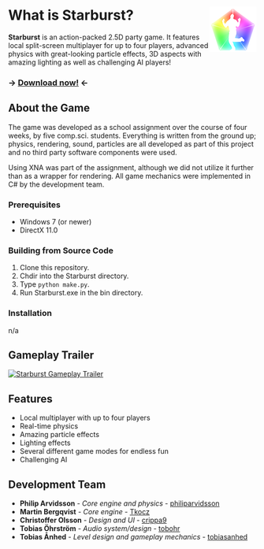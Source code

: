 # What is Starburst? <img align="right" src="assets/images/fab5-logo.png" />

**Starburst** is an action-packed 2.5D party game. It features local split-screen multiplayer for up to four players, advanced physics with great-looking particle effects, 3D aspects with amazing lighting as well as challenging AI players!

### -> [Download now!](http://github.com/philiparvidsson/Starburst/releases/) <-

## About the Game

The game was developed as a school assignment over the course of four weeks, by five comp.sci. students. Everything is written from the ground up; physics, rendering, sound, particles are all developed as part of this project and no third party software components were used.

Using XNA was part of the assignment, although we did not utilize it further than as a wrapper for rendering. All game mechanics were implemented in C# by the development team.

### Prerequisites

* Windows 7 (or newer)
* DirectX 11.0

### Building from Source Code

1. Clone this repository.
2. Chdir into the Starburst directory.
3. Type `python make.py`.
4. Run Starburst.exe in the bin directory.

### Installation

n/a

## Gameplay Trailer

[![Starburst Gameplay Trailer](https://img.youtube.com/vi/_eqN-0lsymg/0.jpg)](https://www.youtube.com/watch?v=_eqN-0lsymg)

## Features

* Local multiplayer with up to four players
* Real-time physics
* Amazing particle effects
* Lighting effects
* Several different game modes for endless fun
* Challenging AI

## Development Team

* **Philip Arvidsson** - *Core engine and physics* - [philiparvidsson](https://github.com/philiparvidsson)
* **Martin Bergqvist** - *Core engine* - [Tkocz](https://github.com/Tkocz)
* **Christoffer Olsson** - *Design and UI* - [crippa9](https://github.com/crippa9)
* **Tobias Öhrström** - *Audio system/design* - [tobohr](https://github.com/tobohr)
* **Tobias Ånhed** - *Level design and gameplay mechanics* - [tobiasanhed](https://github.com/tobiasanhed)
